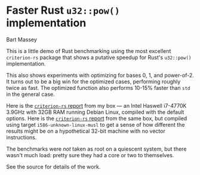 # Faster Rust `u32::pow()` implementation
Bart Massey

This is a little demo of Rust benchmarking using the most
excellent `criterion-rs` package that shows a putative
speedup for Rust's `u32::pow()` implementation.

This also shows experiments with optimizing for bases 0, 1,
and power-of-2. It turns out to be a big win for the
optimized cases, performing roughly twice as fast. The
optimized function also performs 10-15% faster than `std` in
the general case.

Here is the
[`criterion-rs` report](https://BartMassey.github.io/rust-pow/criterion-report/report/index.html)
from my box — an Intel Haswell i7-4770K 3.9GHz with 32GB RAM
running Debian Linux, compiled with the default options.
Here is the
[`criterion-rs` report](https://BartMassey.github.io/rust-pow/criterion-report-i586/report/index.html)
from the same box, but compiled using target
`i586-unknown-linux-musl` to get a sense of how different
the results might be on a hypothetical 32-bit machine with
no vector instructions.

The benchmarks were *not* taken as
root on a quiescent system, but there wasn't much load:
pretty sure they had a core or two to themselves.

See the source for details of the work.
